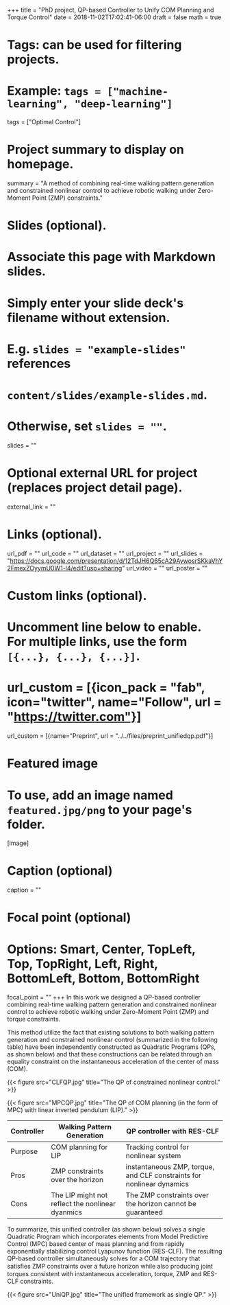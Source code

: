 +++
title = "PhD project, QP-based Controller to Unify COM Planning and Torque Control"
date = 2018-11-02T17:02:41-06:00
draft = false
math = true

# Tags: can be used for filtering projects.
# Example: `tags = ["machine-learning", "deep-learning"]`
tags = ["Optimal Control"]

# Project summary to display on homepage.
summary = "A method of combining real-time walking pattern generation and constrained nonlinear control to achieve robotic walking under Zero-Moment Point (ZMP) constraints."

# Slides (optional).
#   Associate this page with Markdown slides.
#   Simply enter your slide deck's filename without extension.
#   E.g. `slides = "example-slides"` references 
#   `content/slides/example-slides.md`.
#   Otherwise, set `slides = ""`.
slides = ""

# Optional external URL for project (replaces project detail page).
external_link = ""

# Links (optional).
url_pdf = ""
url_code = ""
url_dataset = ""
url_project = ""
url_slides = "https://docs.google.com/presentation/d/12TdJH6Q65cA29AywosrSKkaVhY2FmexZOyymU0W1-l4/edit?usp=sharing"
url_video = ""
url_poster = ""

# Custom links (optional).
#   Uncomment line below to enable. For multiple links, use the form `[{...}, {...}, {...}]`.
# url_custom = [{icon_pack = "fab", icon="twitter", name="Follow", url = "https://twitter.com"}]
url_custom = [{name="Preprint", url = "../../files/preprint_unifiedqp.pdf"}]

# Featured image
# To use, add an image named `featured.jpg/png` to your page's folder. 
[image]
  # Caption (optional)
  caption = ""

  # Focal point (optional)
  # Options: Smart, Center, TopLeft, Top, TopRight, Left, Right, BottomLeft, Bottom, BottomRight
  focal_point = ""
+++
In this work we designed a QP-based controller combining real-time walking pattern generation and constrained nonlinear control to achieve robotic walking under Zero-Moment Point (ZMP) and torque constraints. 

This method utilize the fact that existing solutions to both walking pattern generation and constrained nonlinear control (summarized in the following table) have been independently constructed as Quadratic Programs (QPs, as shown below) and that these constructions can be related through an equality constraint on the instantaneous acceleration of the center of mass (COM). 

{{< figure src="CLFQP.jpg" title="The QP of constrained nonlinear control." >}}

{{< figure src="MPCQP.jpg" title="The QP of COM planning (in the form of MPC) with linear inverted pendulum (LIP)." >}}


| Controller                    | Walking Pattern Generation     | QP controller with RES-CLF     |
| ------------------------------| ------------------------------ | ------------------------------ |
| Purpose                       | COM planning for LIP			 | Tracking control for nonlinear system					      |
| Pros                          | ZMP constraints over the horizon  | instantaneous ZMP, torque, and CLF constraints for nonlinear dynamics						  |
| Cons                          | The LIP might not reflect the nonlinear dyanmics | The ZMP constraints over the horizon cannot be guaranteed

To summarize, this unified controller (as shown below) solves a single Quadratic Program which incorporates elements from Model Predictive Control (MPC) based center of mass planning and from rapidly exponentially stabilizing control Lyapunov function (RES-CLF). The resulting QP-based controller simultaneously solves for a COM trajectory that satisﬁes ZMP constraints over a future horizon while also producing joint torques consistent with instantaneous acceleration, torque, ZMP and RES-CLF constraints.

{{< figure src="UniQP.jpg" title="The unified framework as single QP." >}}
